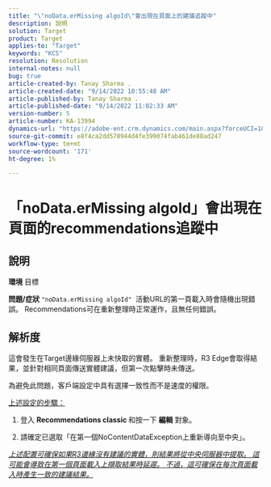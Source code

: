 ```yaml
---
title: "\"noData.erMissing algoId\"會出現在頁面上的建議追蹤中"
description: 說明
solution: Target
product: Target
applies-to: "Target"
keywords: "KCS"
resolution: Resolution
internal-notes: null
bug: true
article-created-by: Tanay Sharma .
article-created-date: "9/14/2022 10:55:48 AM"
article-published-by: Tanay Sharma .
article-published-date: "9/14/2022 11:02:33 AM"
version-number: 5
article-number: KA-13994
dynamics-url: "https://adobe-ent.crm.dynamics.com/main.aspx?forceUCI=1&pagetype=entityrecord&etn=knowledgearticle&id=e3d763c7-1b34-ed11-9db1-002248086735"
source-git-commit: e8f4ca2dd578944d4fe399074fab461de88ad247
workflow-type: tm+mt
source-wordcount: '171'
ht-degree: 1%

---
```


# 「noData.erMissing algoId」會出現在頁面的recommendations追蹤中

## 說明

<b>環境</b>
目標


<b>問題/症狀</b>
`"noData.erMissing algoId"`  活動URL的第一頁載入時會隨機出現錯誤。 Recommendations可在重新整理時正常運作，且無任何錯誤。


## 解析度


這會發生在Target邊緣伺服器上未快取的實體。 重新整理時，R3 Edge會取得結果，並針對相同頁面傳送實體建議，但第一次點擊時未傳送。

為避免此問題，客戶端設定中具有選擇一致性而不是速度的權限。



<u>上述設定的步驟：</u>

1. 登入 <b>Recommendations classic </b>和按一下 <b>編輯</b> 對象。

2. 請確定已選取「在第一個NoContentDataException上重新導向至中央」。

*<u>上述配置可確保如果R3邊緣沒有建議的實體，則結果將從中央伺服器中提取。 這可能會導致在第一個頁面載入上擷取結果時延遲。 不過，這可確保在每次頁面載入時產生一致的建議結果。</u>*


